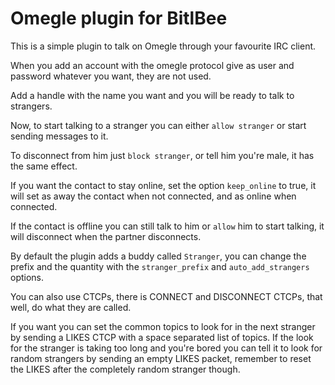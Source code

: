 Omegle plugin for BitlBee
=========================
This is a simple plugin to talk on Omegle through your favourite IRC client.

When you add an account with the omegle protocol give as user and password whatever you want,
they are not used.

Add a handle with the name you want and you will be ready to talk to strangers.

Now, to start talking to a stranger you can either `allow stranger` or start sending messages to it.

To disconnect from him just `block stranger`, or tell him you're male, it has the same effect.

If you want the contact to stay online, set the option `keep_online` to true, it will set as away
the contact when not connected, and as online when connected.

If the contact is offline you can still talk to him or `allow` him to start talking, it will disconnect
when the partner disconnects.

By default the plugin adds a buddy called `Stranger`, you can change the prefix and the quantity with the
`stranger_prefix` and `auto_add_strangers` options.

You can also use CTCPs, there is CONNECT and DISCONNECT CTCPs, that well, do what they are called.

If you want you can set the common topics to look for in the next stranger by sending a LIKES CTCP with a space
separated list of topics. If the look for the stranger is taking too long and you're bored you can tell it to
look for random strangers by sending an empty LIKES packet, remember to reset the LIKES after the completely
random stranger though.
